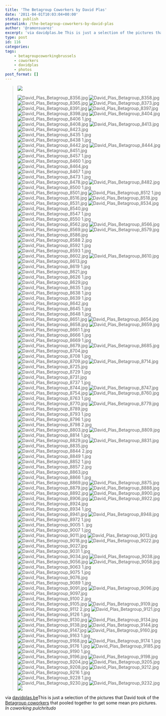 ```yaml
---
title: 'The Betagroup Coworkers by David Plas'
date: '2011-04-01T10:03:04+00:00'
status: publish
permalink: /the-betagroup-coworkers-by-david-plas
author: '@ramonsuarez'
excerpt: 'via davidplas.be This is just a selection of the pictures that David took of the Betagroup coworkers that pooled together to get some mean pro pictures. In coworking pulchritudo'
type: post
id: 116
categories:
tags:
    - betagroupcoworkingbrussels
    - coworkers
    - davidplas
    - photos
post_format: []
---
```

> ![](http://www.davidplas.be/images/imagefront-560.png)
> 
> <map name="Map"><area coords="188,31,360,67" shape="rect"></area><area coords="50,31,171,65" shape="rect"></area><area coords="41,168,350,476" href="http://www.davidplas.be" shape="rect" target="_blank"></area> </map>![David_Plas_Betagroup_8356.jpg](http://www.davidplas.be/betagroup_portraits/./David_Plas_Betagroup_8356.jpg) ![David_Plas_Betagroup_8358.jpg](http://www.davidplas.be/betagroup_portraits/./David_Plas_Betagroup_8358.jpg) ![David_Plas_Betagroup_8365.jpg](http://www.davidplas.be/betagroup_portraits/./David_Plas_Betagroup_8365.jpg) ![David_Plas_Betagroup_8373.jpg](http://www.davidplas.be/betagroup_portraits/./David_Plas_Betagroup_8373.jpg) ![David_Plas_Betagroup_8391.jpg](http://www.davidplas.be/betagroup_portraits/./David_Plas_Betagroup_8391.jpg) ![David_Plas_Betagroup_8397.jpg](http://www.davidplas.be/betagroup_portraits/./David_Plas_Betagroup_8397.jpg) ![David_Plas_Betagroup_8398.jpg](http://www.davidplas.be/betagroup_portraits/./David_Plas_Betagroup_8398.jpg) ![David_Plas_Betagroup_8404.jpg](http://www.davidplas.be/betagroup_portraits/./David_Plas_Betagroup_8404.jpg) ![David_Plas_Betagroup_8406 1.jpg](http://www.davidplas.be/betagroup_portraits/./David_Plas_Betagroup_8406%201.jpg) ![David_Plas_Betagroup_8408.jpg](http://www.davidplas.be/betagroup_portraits/./David_Plas_Betagroup_8408.jpg) ![David_Plas_Betagroup_8413.jpg](http://www.davidplas.be/betagroup_portraits/./David_Plas_Betagroup_8413.jpg) ![David_Plas_Betagroup_8423.jpg](http://www.davidplas.be/betagroup_portraits/./David_Plas_Betagroup_8423.jpg) ![David_Plas_Betagroup_8435 1.jpg](http://www.davidplas.be/betagroup_portraits/./David_Plas_Betagroup_8435%201.jpg) ![David_Plas_Betagroup_8438 1.jpg](http://www.davidplas.be/betagroup_portraits/./David_Plas_Betagroup_8438%201.jpg) ![David_Plas_Betagroup_8442.jpg](http://www.davidplas.be/betagroup_portraits/./David_Plas_Betagroup_8442.jpg) ![David_Plas_Betagroup_8444.jpg](http://www.davidplas.be/betagroup_portraits/./David_Plas_Betagroup_8444.jpg) ![David_Plas_Betagroup_8451.jpg](http://www.davidplas.be/betagroup_portraits/./David_Plas_Betagroup_8451.jpg) ![David_Plas_Betagroup_8457 1.jpg](http://www.davidplas.be/betagroup_portraits/./David_Plas_Betagroup_8457%201.jpg) ![David_Plas_Betagroup_8460 1.jpg](http://www.davidplas.be/betagroup_portraits/./David_Plas_Betagroup_8460%201.jpg) ![David_Plas_Betagroup_8464.jpg](http://www.davidplas.be/betagroup_portraits/./David_Plas_Betagroup_8464.jpg) ![David_Plas_Betagroup_8467 1.jpg](http://www.davidplas.be/betagroup_portraits/./David_Plas_Betagroup_8467%201.jpg) ![David_Plas_Betagroup_8473 1.jpg](http://www.davidplas.be/betagroup_portraits/./David_Plas_Betagroup_8473%201.jpg) ![David_Plas_Betagroup_8478.jpg](http://www.davidplas.be/betagroup_portraits/./David_Plas_Betagroup_8478.jpg) ![David_Plas_Betagroup_8482.jpg](http://www.davidplas.be/betagroup_portraits/./David_Plas_Betagroup_8482.jpg) ![David_Plas_Betagroup_8500 1.jpg](http://www.davidplas.be/betagroup_portraits/./David_Plas_Betagroup_8500%201.jpg) ![David_Plas_Betagroup_8501.jpg](http://www.davidplas.be/betagroup_portraits/./David_Plas_Betagroup_8501.jpg) ![David_Plas_Betagroup_8512 1.jpg](http://www.davidplas.be/betagroup_portraits/./David_Plas_Betagroup_8512%201.jpg) ![David_Plas_Betagroup_8516.jpg](http://www.davidplas.be/betagroup_portraits/./David_Plas_Betagroup_8516.jpg) ![David_Plas_Betagroup_8518.jpg](http://www.davidplas.be/betagroup_portraits/./David_Plas_Betagroup_8518.jpg) ![David_Plas_Betagroup_8531.jpg](http://www.davidplas.be/betagroup_portraits/./David_Plas_Betagroup_8531.jpg) ![David_Plas_Betagroup_8534.jpg](http://www.davidplas.be/betagroup_portraits/./David_Plas_Betagroup_8534.jpg) ![David_Plas_Betagroup_8540.jpg](http://www.davidplas.be/betagroup_portraits/./David_Plas_Betagroup_8540.jpg) ![David_Plas_Betagroup_8547 1.jpg](http://www.davidplas.be/betagroup_portraits/./David_Plas_Betagroup_8547%201.jpg) ![David_Plas_Betagroup_8550 1.jpg](http://www.davidplas.be/betagroup_portraits/./David_Plas_Betagroup_8550%201.jpg) ![David_Plas_Betagroup_8562.jpg](http://www.davidplas.be/betagroup_portraits/./David_Plas_Betagroup_8562.jpg) ![David_Plas_Betagroup_8566.jpg](http://www.davidplas.be/betagroup_portraits/./David_Plas_Betagroup_8566.jpg) ![David_Plas_Betagroup_8569.jpg](http://www.davidplas.be/betagroup_portraits/./David_Plas_Betagroup_8569.jpg) ![David_Plas_Betagroup_8579.jpg](http://www.davidplas.be/betagroup_portraits/./David_Plas_Betagroup_8579.jpg) ![David_Plas_Betagroup_8586.jpg](http://www.davidplas.be/betagroup_portraits/./David_Plas_Betagroup_8586.jpg) ![David_Plas_Betagroup_8588 2.jpg](http://www.davidplas.be/betagroup_portraits/./David_Plas_Betagroup_8588%202.jpg) ![David_Plas_Betagroup_8592 1.jpg](http://www.davidplas.be/betagroup_portraits/./David_Plas_Betagroup_8592%201.jpg) ![David_Plas_Betagroup_8593 1.jpg](http://www.davidplas.be/betagroup_portraits/./David_Plas_Betagroup_8593%201.jpg) ![David_Plas_Betagroup_8602.jpg](http://www.davidplas.be/betagroup_portraits/./David_Plas_Betagroup_8602.jpg) ![David_Plas_Betagroup_8610.jpg](http://www.davidplas.be/betagroup_portraits/./David_Plas_Betagroup_8610.jpg) ![David_Plas_Betagroup_8613.jpg](http://www.davidplas.be/betagroup_portraits/./David_Plas_Betagroup_8613.jpg) ![David_Plas_Betagroup_8619 1.jpg](http://www.davidplas.be/betagroup_portraits/./David_Plas_Betagroup_8619%201.jpg) ![David_Plas_Betagroup_8621.jpg](http://www.davidplas.be/betagroup_portraits/./David_Plas_Betagroup_8621.jpg) ![David_Plas_Betagroup_8626 1.jpg](http://www.davidplas.be/betagroup_portraits/./David_Plas_Betagroup_8626%201.jpg) ![David_Plas_Betagroup_8629.jpg](http://www.davidplas.be/betagroup_portraits/./David_Plas_Betagroup_8629.jpg) ![David_Plas_Betagroup_8635 1.jpg](http://www.davidplas.be/betagroup_portraits/./David_Plas_Betagroup_8635%201.jpg) ![David_Plas_Betagroup_8638 1.jpg](http://www.davidplas.be/betagroup_portraits/./David_Plas_Betagroup_8638%201.jpg) ![David_Plas_Betagroup_8639 1.jpg](http://www.davidplas.be/betagroup_portraits/./David_Plas_Betagroup_8639%201.jpg) ![David_Plas_Betagroup_8642.jpg](http://www.davidplas.be/betagroup_portraits/./David_Plas_Betagroup_8642.jpg) ![David_Plas_Betagroup_8645 1.jpg](http://www.davidplas.be/betagroup_portraits/./David_Plas_Betagroup_8645%201.jpg) ![David_Plas_Betagroup_8648 1.jpg](http://www.davidplas.be/betagroup_portraits/./David_Plas_Betagroup_8648%201.jpg) ![David_Plas_Betagroup_8651.jpg](http://www.davidplas.be/betagroup_portraits/./David_Plas_Betagroup_8651.jpg) ![David_Plas_Betagroup_8654.jpg](http://www.davidplas.be/betagroup_portraits/./David_Plas_Betagroup_8654.jpg) ![David_Plas_Betagroup_8658.jpg](http://www.davidplas.be/betagroup_portraits/./David_Plas_Betagroup_8658.jpg) ![David_Plas_Betagroup_8659.jpg](http://www.davidplas.be/betagroup_portraits/./David_Plas_Betagroup_8659.jpg) ![David_Plas_Betagroup_8661 1.jpg](http://www.davidplas.be/betagroup_portraits/./David_Plas_Betagroup_8661%201.jpg) ![David_Plas_Betagroup_8666 1.jpg](http://www.davidplas.be/betagroup_portraits/./David_Plas_Betagroup_8666%201.jpg) ![David_Plas_Betagroup_8669 1.jpg](http://www.davidplas.be/betagroup_portraits/./David_Plas_Betagroup_8669%201.jpg) ![David_Plas_Betagroup_8679.jpg](http://www.davidplas.be/betagroup_portraits/./David_Plas_Betagroup_8679.jpg) ![David_Plas_Betagroup_8685.jpg](http://www.davidplas.be/betagroup_portraits/./David_Plas_Betagroup_8685.jpg) ![David_Plas_Betagroup_8704.jpg](http://www.davidplas.be/betagroup_portraits/./David_Plas_Betagroup_8704.jpg) ![David_Plas_Betagroup_8708 1.jpg](http://www.davidplas.be/betagroup_portraits/./David_Plas_Betagroup_8708%201.jpg) ![David_Plas_Betagroup_8709.jpg](http://www.davidplas.be/betagroup_portraits/./David_Plas_Betagroup_8709.jpg) ![David_Plas_Betagroup_8714.jpg](http://www.davidplas.be/betagroup_portraits/./David_Plas_Betagroup_8714.jpg) ![David_Plas_Betagroup_8725.jpg](http://www.davidplas.be/betagroup_portraits/./David_Plas_Betagroup_8725.jpg) ![David_Plas_Betagroup_8729 1.jpg](http://www.davidplas.be/betagroup_portraits/./David_Plas_Betagroup_8729%201.jpg) ![David_Plas_Betagroup_8731.jpg](http://www.davidplas.be/betagroup_portraits/./David_Plas_Betagroup_8731.jpg) ![David_Plas_Betagroup_8737 1.jpg](http://www.davidplas.be/betagroup_portraits/./David_Plas_Betagroup_8737%201.jpg) ![David_Plas_Betagroup_8744.jpg](http://www.davidplas.be/betagroup_portraits/./David_Plas_Betagroup_8744.jpg) ![David_Plas_Betagroup_8747.jpg](http://www.davidplas.be/betagroup_portraits/./David_Plas_Betagroup_8747.jpg) ![David_Plas_Betagroup_8754.jpg](http://www.davidplas.be/betagroup_portraits/./David_Plas_Betagroup_8754.jpg) ![David_Plas_Betagroup_8760.jpg](http://www.davidplas.be/betagroup_portraits/./David_Plas_Betagroup_8760.jpg) ![David_Plas_Betagroup_8763 1.jpg](http://www.davidplas.be/betagroup_portraits/./David_Plas_Betagroup_8763%201.jpg) ![David_Plas_Betagroup_8770.jpg](http://www.davidplas.be/betagroup_portraits/./David_Plas_Betagroup_8770.jpg) ![David_Plas_Betagroup_8779.jpg](http://www.davidplas.be/betagroup_portraits/./David_Plas_Betagroup_8779.jpg) ![David_Plas_Betagroup_8789.jpg](http://www.davidplas.be/betagroup_portraits/./David_Plas_Betagroup_8789.jpg) ![David_Plas_Betagroup_8793 1.jpg](http://www.davidplas.be/betagroup_portraits/./David_Plas_Betagroup_8793%201.jpg) ![David_Plas_Betagroup_8796 1.jpg](http://www.davidplas.be/betagroup_portraits/./David_Plas_Betagroup_8796%201.jpg) ![David_Plas_Betagroup_8798 2.jpg](http://www.davidplas.be/betagroup_portraits/./David_Plas_Betagroup_8798%202.jpg) ![David_Plas_Betagroup_8803.jpg](http://www.davidplas.be/betagroup_portraits/./David_Plas_Betagroup_8803.jpg) ![David_Plas_Betagroup_8809.jpg](http://www.davidplas.be/betagroup_portraits/./David_Plas_Betagroup_8809.jpg) ![David_Plas_Betagroup_8814 1.jpg](http://www.davidplas.be/betagroup_portraits/./David_Plas_Betagroup_8814%201.jpg) ![David_Plas_Betagroup_8829.jpg](http://www.davidplas.be/betagroup_portraits/./David_Plas_Betagroup_8829.jpg) ![David_Plas_Betagroup_8831.jpg](http://www.davidplas.be/betagroup_portraits/./David_Plas_Betagroup_8831.jpg) ![David_Plas_Betagroup_8835.jpg](http://www.davidplas.be/betagroup_portraits/./David_Plas_Betagroup_8835.jpg) ![David_Plas_Betagroup_8844 2.jpg](http://www.davidplas.be/betagroup_portraits/./David_Plas_Betagroup_8844%202.jpg) ![David_Plas_Betagroup_8849 1.jpg](http://www.davidplas.be/betagroup_portraits/./David_Plas_Betagroup_8849%201.jpg) ![David_Plas_Betagroup_8852 1.jpg](http://www.davidplas.be/betagroup_portraits/./David_Plas_Betagroup_8852%201.jpg) ![David_Plas_Betagroup_8857 2.jpg](http://www.davidplas.be/betagroup_portraits/./David_Plas_Betagroup_8857%202.jpg) ![David_Plas_Betagroup_8863.jpg](http://www.davidplas.be/betagroup_portraits/./David_Plas_Betagroup_8863.jpg) ![David_Plas_Betagroup_8866 1.jpg](http://www.davidplas.be/betagroup_portraits/./David_Plas_Betagroup_8866%201.jpg) ![David_Plas_Betagroup_8869.jpg](http://www.davidplas.be/betagroup_portraits/./David_Plas_Betagroup_8869.jpg) ![David_Plas_Betagroup_8875.jpg](http://www.davidplas.be/betagroup_portraits/./David_Plas_Betagroup_8875.jpg) ![David_Plas_Betagroup_8879.jpg](http://www.davidplas.be/betagroup_portraits/./David_Plas_Betagroup_8879.jpg) ![David_Plas_Betagroup_8888.jpg](http://www.davidplas.be/betagroup_portraits/./David_Plas_Betagroup_8888.jpg) ![David_Plas_Betagroup_8892.jpg](http://www.davidplas.be/betagroup_portraits/./David_Plas_Betagroup_8892.jpg) ![David_Plas_Betagroup_8900.jpg](http://www.davidplas.be/betagroup_portraits/./David_Plas_Betagroup_8900.jpg) ![David_Plas_Betagroup_8906.jpg](http://www.davidplas.be/betagroup_portraits/./David_Plas_Betagroup_8906.jpg) ![David_Plas_Betagroup_8922.jpg](http://www.davidplas.be/betagroup_portraits/./David_Plas_Betagroup_8922.jpg) ![David_Plas_Betagroup_8924.jpg](http://www.davidplas.be/betagroup_portraits/./David_Plas_Betagroup_8924.jpg) ![David_Plas_Betagroup_8934 1.jpg](http://www.davidplas.be/betagroup_portraits/./David_Plas_Betagroup_8934%201.jpg) ![David_Plas_Betagroup_8941.jpg](http://www.davidplas.be/betagroup_portraits/./David_Plas_Betagroup_8941.jpg) ![David_Plas_Betagroup_8948.jpg](http://www.davidplas.be/betagroup_portraits/./David_Plas_Betagroup_8948.jpg) ![David_Plas_Betagroup_8972 1.jpg](http://www.davidplas.be/betagroup_portraits/./David_Plas_Betagroup_8972%201.jpg) ![David_Plas_Betagroup_9005 1. jpg](http://www.davidplas.be/betagroup_portraits/./David_Plas_Betagroup_9005%201.jpg) ![David_Plas_Betagroup_9007 1.jpg](http://www.davidplas.be/betagroup_portraits/./David_Plas_Betagroup_9007%201.jpg) ![David_Plas_Betagroup_9011.jpg](http://www.davidplas.be/betagroup_portraits/./David_Plas_Betagroup_9011.jpg) ![David_Plas_Betagroup_9013.jpg](http://www.davidplas.be/betagroup_portraits/./David_Plas_Betagroup_9013.jpg) ![David_Plas_Betagroup_9018.jpg](http://www.davidplas.be/betagroup_portraits/./David_Plas_Betagroup_9018.jpg) ![David_Plas_Betagroup_9022.jpg](http://www.davidplas.be/betagroup_portraits/./David_Plas_Betagroup_9022.jpg) ![David_Plas_Betagroup_9027.jpg](http://www.davidplas.be/betagroup_portraits/./David_Plas_Betagroup_9027.jpg) ![David_Plas_Betagroup_9031 1.jpg](http://www.davidplas.be/betagroup_portraits/./David_Plas_Betagroup_9031%201.jpg) ![David_Plas_Betagroup_9034.jpg](http://www.davidplas.be/betagroup_portraits/./David_Plas_Betagroup_9034.jpg) ![David_Plas_Betagroup_9038.jpg](http://www.davidplas.be/betagroup_portraits/./David_Plas_Betagroup_9038.jpg) ![David_Plas_Betagroup_9056.jpg](http://www.davidplas.be/betagroup_portraits/./David_Plas_Betagroup_9056.jpg) ![David_Plas_Betagroup_9058.jpg](http://www.davidplas.be/betagroup_portraits/./David_Plas_Betagroup_9058.jpg) ![David_Plas_Betagroup_9063 1.jpg](http://www.davidplas.be/betagroup_portraits/./David_Plas_Betagroup_9063%201.jpg) ![David_Plas_Betagroup_9075 1.jpg](http://www.davidplas.be/betagroup_portraits/./David_Plas_Betagroup_9075%201.jpg) ![David_Plas_Betagroup_9076.jpg](http://www.davidplas.be/betagroup_portraits/./David_Plas_Betagroup_9076.jpg) ![David_Plas_Betagroup_9089 1.jpg](http://www.davidplas.be/betagroup_portraits/./David_Plas_Betagroup_9089%201.jpg) ![David_Plas_Betagroup_9091.jpg](http://www.davidplas.be/betagroup_portraits/./David_Plas_Betagroup_9091.jpg) ![David_Plas_Betagroup_9096.jpg](http://www.davidplas.be/betagroup_portraits/./David_Plas_Betagroup_9096.jpg) ![David_Plas_Betagroup_9097.jpg](http://www.davidplas.be/betagroup_portraits/./David_Plas_Betagroup_9097.jpg) ![David_Plas_Betagroup_9100 2.jpg](http://www.davidplas.be/betagroup_portraits/./David_Plas_Betagroup_9100%202.jpg) ![David_Plas_Betagroup_9105.jpg](http://www.davidplas.be/betagroup_portraits/./David_Plas_Betagroup_9105.jpg) ![David_Plas_Betagroup_9109.jpg](http://www.davidplas.be/betagroup_portraits/./David_Plas_Betagroup_9109.jpg) ![David_Plas_Betagroup_9112 2.jpg](http://www.davidplas.be/betagroup_portraits/./David_Plas_Betagroup_9112%202.jpg) ![David_Plas_Betagroup_9121.jpg](http://www.davidplas.be/betagroup_portraits/./David_Plas_Betagroup_9121.jpg) ![David_Plas_Betagroup_9126 1.jpg](http://www.davidplas.be/betagroup_portraits/./David_Plas_Betagroup_9126%201.jpg) ![David_Plas_Betagroup_9130.jpg](http://www.davidplas.be/betagroup_portraits/./David_Plas_Betagroup_9130.jpg) ![David_Plas_Betagroup_9134.jpg](http://www.davidplas.be/betagroup_portraits/./David_Plas_Betagroup_9134.jpg) ![David_Plas_Betagroup_9138.jpg](http://www.davidplas.be/betagroup_portraits/./David_Plas_Betagroup_9138.jpg) ![David_Plas_Betagroup_9144.jpg](http://www.davidplas.be/betagroup_portraits/./David_Plas_Betagroup_9144.jpg) ![David_Plas_Betagroup_9147.jpg](http://www.davidplas.be/betagroup_portraits/./David_Plas_Betagroup_9147.jpg) ![David_Plas_Betagroup_9160.jpg](http://www.davidplas.be/betagroup_portraits/./David_Plas_Betagroup_9160.jpg) ![David_Plas_Betagroup_9163 1.jpg](http://www.davidplas.be/betagroup_portraits/./David_Plas_Betagroup_9163%201.jpg) ![David_Plas_Betagroup_9168.jpg](http://www.davidplas.be/betagroup_portraits/./David_Plas_Betagroup_9168.jpg) ![David_Plas_Betagroup_9174 1.jpg](http://www.davidplas.be/betagroup_portraits/./David_Plas_Betagroup_9174%201.jpg) ![David_Plas_Betagroup_9176 1.jpg](http://www.davidplas.be/betagroup_portraits/./David_Plas_Betagroup_9176%201.jpg) ![David_Plas_Betagroup_9185.jpg](http://www.davidplas.be/betagroup_portraits/./David_Plas_Betagroup_9185.jpg) ![David_Plas_Betagroup_9190 1.jpg](http://www.davidplas.be/betagroup_portraits/./David_Plas_Betagroup_9190%201.jpg) ![David_Plas_Betagroup_9196.jpg](http://www.davidplas.be/betagroup_portraits/./David_Plas_Betagroup_9196.jpg) ![David_Plas_Betagroup_9198.jpg](http://www.davidplas.be/betagroup_portraits/./David_Plas_Betagroup_9198.jpg) ![David_Plas_Betagroup_9204.jpg](http://www.davidplas.be/betagroup_portraits/./David_Plas_Betagroup_9204.jpg) ![David_Plas_Betagroup_9205.jpg](http://www.davidplas.be/betagroup_portraits/./David_Plas_Betagroup_9205.jpg) ![David_Plas_Betagroup_9208.jpg](http://www.davidplas.be/betagroup_portraits/./David_Plas_Betagroup_9208.jpg) ![David_Plas_Betagroup_9212.jpg](http://www.davidplas.be/betagroup_portraits/./David_Plas_Betagroup_9212.jpg) ![David_Plas_Betagroup_9216 1.jpg](http://www.davidplas.be/betagroup_portraits/./David_Plas_Betagroup_9216%201.jpg) ![David_Plas_Betagroup_9228 1.jpg](http://www.davidplas.be/betagroup_portraits/./David_Plas_Betagroup_9228%201.jpg) ![David_Plas_Betagroup_9230.jpg](http://www.davidplas.be/betagroup_portraits/./David_Plas_Betagroup_9230.jpg) ![David_Plas_Betagroup_9232.jpg](http://www.davidplas.be/betagroup_portraits/./David_Plas_Betagroup_9232.jpg) ![](http://www.davidplas.be/images/imageend-560.png)

via [davidplas.be](http://www.davidplas.be/betagroup_portraits/)</div>This is just a selection of the pictures that David took of the [Betagroup coworkers](http://coworking.betagroup.be/members.html) that pooled together to get some mean pro pictures.  *In coworking pulchritudo*

</div>